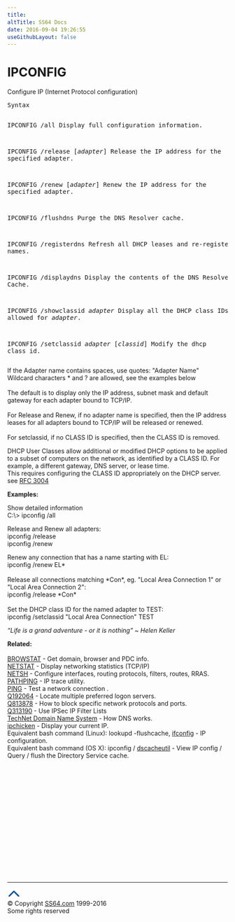 ```yaml
---
title:
altTitle: SS64 Docs
date: 2016-09-04 19:26:55
useGithubLayout: false
---
```

<!-- #BeginLibraryItem "/Library/head_nt.lbi" --><!-- #EndLibraryItem --><h1>IPCONFIG</h1> 
<p>Configure IP (Internet Protocol configuration)</p>
<pre>Syntax

   IPCONFIG /all          Display full configuration information.

   IPCONFIG /release [<i>adapter</i>]
                          Release the IP address for the specified adapter.

   IPCONFIG /renew [<i>adapter</i>]
                          Renew the IP address for the specified adapter.

   IPCONFIG /flushdns     Purge the DNS Resolver cache.

   IPCONFIG /registerdns  Refresh all DHCP leases and re-register DNS names.

   IPCONFIG /displaydns   Display the contents of the DNS Resolver Cache.

   IPCONFIG /showclassid <i>adapter</i>
                          Display all the DHCP class IDs allowed for <i>adapter</i>.

   IPCONFIG /setclassid <i>adapter</i> [<i>classid</i>]
                          Modify the dhcp class id.</pre>
<p>If the Adapter name contains spaces, use quotes: "Adapter Name"<br>
Wildcard characters * and ? are allowed, see the examples below<br>
<br>
The default is to display only the IP address, subnet mask and default gateway for each adapter bound to TCP/IP.<br>
<br>
For Release and Renew, if no adapter name is specified, then the IP address leases for all adapters bound to TCP/IP will be released or renewed.<br>
<br>
For <span class="code">setclassid</span>, if no CLASS ID is specified, then the CLASS ID is removed.</p>
<p>DHCP User Classes allow additional or modified DHCP options to be applied to a subset of computers  on the network, as identified by a CLASS ID. For example, a different gateway, DNS server, or lease time. <br>
This requires configuring the CLASS ID appropriately on the  DHCP server. see <a href="https://tools.ietf.org/html/rfc3004">RFC 3004</a></p>
<p><b>Examples:</b><br>
</p>
<p>Show detailed information<br>
<span class="code">C:\&gt; ipconfig /all</span></p>
<p>Release and Renew all adapters: <br>
<span class="code">ipconfig /release<br>
ipconfig /renew</span></p>
<p>Renew any connection that has a 
name starting with EL:<br>
<span class="code">ipconfig /renew EL*</span><br>
<br>
Release all  connections matching *Con*,
eg. "Local Area Connection 1" or "Local Area Connection 2":<br>
<span class="code">ipconfig /release *Con*</span><br>
<br>
Set the DHCP class ID for the named adapter to TEST:<br>
<span class="code"> ipconfig /setclassid "Local Area Connection" TEST</span></p>
<p class="quote"><i>“Life is a grand adventure - or it is nothing” ~ Helen Keller</i></p>
<p><b>Related:</b><br>
<br>
<a href="browstat.html">BROWSTAT</a> - Get domain, browser and PDC info.<br>
<a href="netstat.html">NETSTAT</a> - Display networking statistics (TCP/IP)<br>
<a href="netsh.html">NETSH</a> - Configure interfaces, routing protocols, filters, 
routes, RRAS.<br>
<a href="pathping.html">PATHPING</a> - IP trace utility.<br>
<a href="ping.html">PING</a> - Test a network connection .<br>
<a href="https://support.microsoft.com/kb/192064">Q192064</a> -
Locate multiple preferred logon servers.<br>
<a href="https://support.microsoft.com/kb/813878">Q813878</a> - How to block
specific network protocols and ports.<br>
<a href="https://support.microsoft.com/kb/313190">Q313190</a>  - Use IPSec
IP Filter Lists<br>
<a href="https://technet.microsoft.com/en-us/magazine/2005.01.howitworksdns.aspx">TechNet Domain Name System</a> - How DNS works.<br>
<a href="http://www.ipchicken.com/">ipchicken</a> - Display your current IP.<br>
Equivalent bash command (Linux):  lookupd -flushcache, <a href="../bash/ifconfig.html">ifconfig</a> - IP configuration.<br>
Equivalent bash command (OS X): ipconfig / <a href="../osx/dscacheutil.html">dscacheutil</a> - View IP config / Query / flush the Directory Service cache.</p><!-- #BeginLibraryItem "/Library/foot_nt.lbi" --><p><script async="" src="//pagead2.googlesyndication.com/pagead/js/adsbygoogle.js"></script>
<!-- windows300 -->
<ins class="adsbygoogle" style="display:inline-block;width:300px;height:250px" data-ad-client="ca-pub-6140977852749469" data-ad-slot="7649547908"></ins>
<script>
(adsbygoogle = window.adsbygoogle || []).push({});
</script></p>
<hr>
<div id="bl" class="footer"><a href="#"><img src="../images/top.png" width="30" height="22" alt="Back to the Top"></a></div>
<div id="br" class="footer, tagline">© Copyright <a href="http://ss64.com/">SS64.com</a> 1999-2016<br>
Some rights reserved</div><!-- #EndLibraryItem -->


